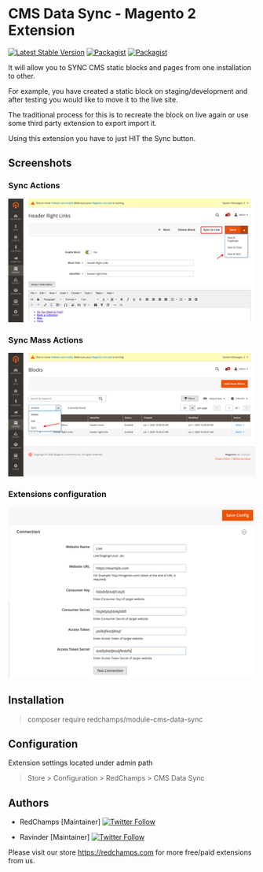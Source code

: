 # CMS Data Sync - Magento 2 Extension 

[![Latest Stable Version](https://img.shields.io/packagist/v/redchamps/module-cms-data-sync.svg?style=flat-square)](https://packagist.org/packages/redchamps/module-cms-data-sync) 
[![Packagist](https://img.shields.io/packagist/dt/redchamps/module-cms-data-sync.svg?style=flat-square)](https://packagist.org/packages/redchamps/module-cms-data-sync/stats)
[![Packagist](https://img.shields.io/packagist/dm/redchamps/module-cms-data-sync.svg?style=flat-square)](https://packagist.org/packages/redchamps/module-cms-data-sync/stats)

It will allow you to SYNC CMS static blocks and pages from one installation to other. 

For example, you have created a static block on staging/development and after testing you would like to move it to the live site.

The traditional process for this is to recreate the block on live again or use some third party extension to export import it.

Using this extension you have to just HIT the Sync button.  

## Screenshots
### Sync Actions
![Sync Buttons](https://raw.githubusercontent.com/redchamps/repo-images/master/cms-data-sync/sync-actions.png)

### Sync Mass Actions
![Sync Buttons](https://raw.githubusercontent.com/redchamps/repo-images/master/cms-data-sync/sync-mass-actions.png)

### Extensions configuration

![System Config](https://raw.githubusercontent.com/redchamps/repo-images/master/cms-data-sync/connection-config.png)

## Installation

> composer require redchamps/module-cms-data-sync

## Configuration

Extension settings located under admin path

> Store > Configuration > RedChamps > CMS Data Sync

## Authors

- RedChamps [Maintainer] [![Twitter Follow](https://img.shields.io/twitter/follow/_redChamps.svg?style=social)](https://twitter.com/_redChamps)

- Ravinder [Maintainer] [![Twitter Follow](https://img.shields.io/twitter/follow/_iAmRav.svg?style=social)](https://twitter.com/_iAmRav)

Please visit our store https://redchamps.com for more free/paid extensions from us.
